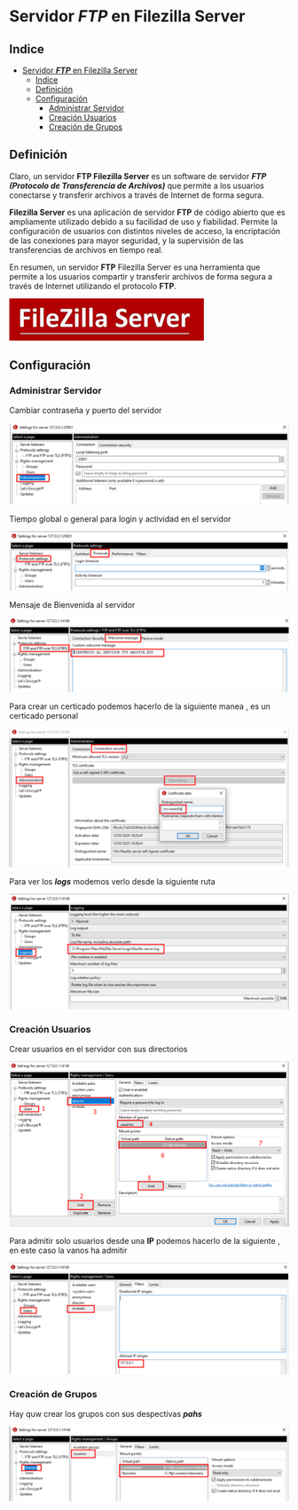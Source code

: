 # Servidor ***FTP*** en Filezilla Server

## Indice 

- [Servidor ***FTP*** en Filezilla Server](#servidor-ftp-en-filezilla-server)
  - [Indice](#indice)
  - [Definición](#definición)
  - [Configuración](#configuración)
    - [Administrar Servidor](#administrar-servidor)
    - [Creación Usuarios](#creación-usuarios)
    - [Creación de Grupos](#creación-de-grupos)


## Definición 

Claro, un servidor **FTP Filezilla Server** es un software de servidor ***FTP (Protocolo de Transferencia de Archivos)*** que permite a los usuarios conectarse y transferir archivos a través de Internet de forma segura. 

**Filezilla Server** es una aplicación de servidor **FTP** de código abierto que es ampliamente utilizado debido a su facilidad de uso y fiabilidad. Permite la configuración de usuarios con distintos niveles de acceso, la encriptación de las conexiones para mayor seguridad, y la supervisión de las transferencias de archivos en tiempo real.

En resumen, un servidor **FTP** Filezilla Server es una herramienta que permite a los usuarios compartir y transferir archivos de forma segura a través de Internet utilizando el protocolo **FTP**.

![Logo de Filezilla Server](./img/filezillaserver/logo_filezilla.png)

## Configuración 
### Administrar Servidor 

Cambiar contraseña y puerto del servidor 

![Password and port](./img/filezillaserver/cambio_puerto.png)


Tiempo global o general para login y actividad en el servidor 

![Tiempo login-actividad](./img/filezillaserver/timpo_global.png)

Mensaje de Bienvenida al servidor 

![Mensaje del Baner](./img/filezillaserver/mensaje_bienvenida.png)

Para crear un certicado podemos hacerlo de la siguiente manea , es un certicado personal 

![Certicado cn](./img/filezillaserver/crear_certificado_cm.png)


Para ver los ***logs*** modemos verlo desde la siguiente ruta 

![Ver Logs](./img/filezillaserver/ver_logs.png)

### Creación Usuarios

Crear usuarios en el servidor con sus directorios

![Crear Usuarios](./img/filezillaserver/crear_user.png)

Para admitir solo usuarios desde una **IP** podemos hacerlo de la siguiente , en este caso la vanos ha admitir 


![Admitir una ip](./img/filezillaserver/admitir_ip.png)

### Creación de Grupos 

Hay quw crear los grupos con sus despectivas ***pahs***


![Crear Grupos](./img/filezillaserver/crear_grupos.png)